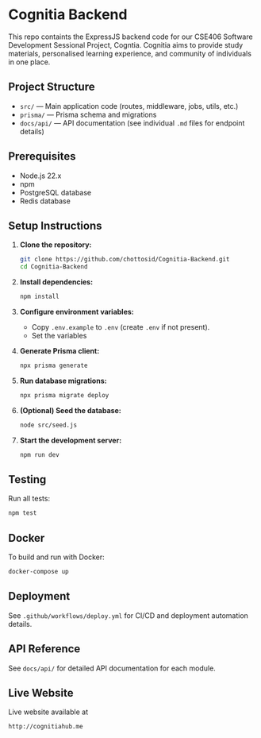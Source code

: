 # Cognitia Backend

This repo containts the ExpressJS backend code for our CSE406 Software Development Sessional Project, Cogntia. Cognitia aims to provide study materials, personalised learning experience, and community of individuals in one place.

## Project Structure

- `src/` — Main application code (routes, middleware, jobs, utils, etc.)
- `prisma/` — Prisma schema and migrations
- `docs/api/` — API documentation (see individual `.md` files for endpoint details)

## Prerequisites

- Node.js 22.x
- npm
- PostgreSQL database
- Redis database

## Setup Instructions

1. **Clone the repository:**
   ```bash
   git clone https://github.com/chottosid/Cognitia-Backend.git
   cd Cognitia-Backend
   ```

2. **Install dependencies:**
   ```bash
   npm install
   ```

3. **Configure environment variables:**
   - Copy `.env.example` to `.env` (create `.env` if not present).
   - Set the variables

4. **Generate Prisma client:**
   ```bash
   npx prisma generate
   ```

5. **Run database migrations:**
   ```bash
   npx prisma migrate deploy
   ```

6. **(Optional) Seed the database:**
   ```bash
   node src/seed.js
   ```

7. **Start the development server:**
   ```bash
   npm run dev
   ```

## Testing

Run all tests:
```bash
npm test
```

## Docker

To build and run with Docker:
```bash
docker-compose up
```

## Deployment

See `.github/workflows/deploy.yml` for CI/CD and deployment automation details.

## API Reference

See `docs/api/` for detailed API documentation for each module.


## Live Website
Live website available at 

`http://cognitiahub.me`